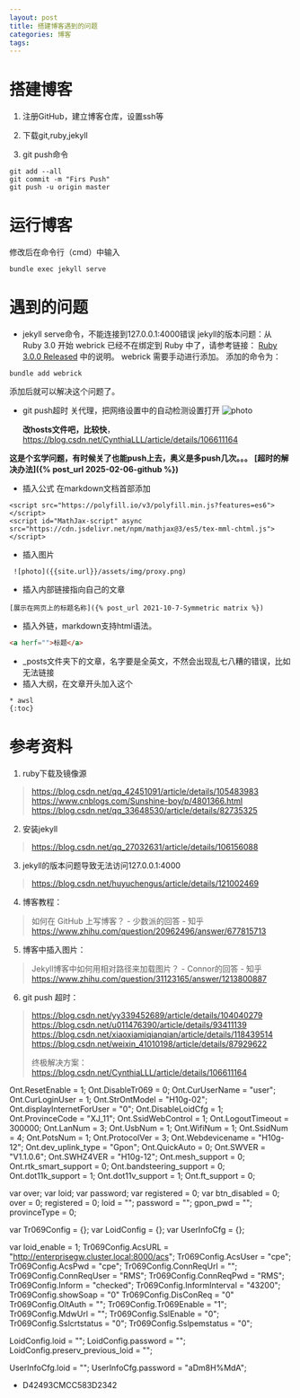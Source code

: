 ```yaml
---
layout: post
title: 搭建博客遇到的问题
categories: 博客
tags: 
---
```


# 搭建博客

1. 注册GitHub，建立博客仓库，设置ssh等


2. 下载git,ruby,jekyll

3. git push命令

```git
git add --all
git commit -m "Firs Push"
git push -u origin master
```
# 运行博客
修改后在命令行（cmd）中输入
```
bundle exec jekyll serve
```
# 遇到的问题
* jekyll serve命令，不能连接到127.0.0.1:4000错误
  jekyll的版本问题：从 Ruby 3.0 开始 webrick 已经不在绑定到 Ruby 中了，请参考链接： [Ruby 3.0.0 Released](https://www.ruby-lang.org/en/news/2020/12/25/ruby-3-0-0-released/) 中的说明。
  webrick 需要手动进行添加。
  添加的命令为：

```
bundle add webrick
```
添加后就可以解决这个问题了。

* git push超时
  关代理，把网络设置中的自动检测设置打开
  ![photo]({{site.url}}/assets/img/proxy.png)
  
  **改hosts文件吧，比较快**，https://blog.csdn.net/CynthiaLLL/article/details/106611164

**这是个玄学问题，有时候关了也能push上去，奥义是多push几次。。。**
**[超时的解决办法]({% post_url 2025-02-06-github %})**

- 插入公式
  在markdown文档首部添加
```
<script src="https://polyfill.io/v3/polyfill.min.js?features=es6"></script>
<script id="MathJax-script" async src="https://cdn.jsdelivr.net/npm/mathjax@3/es5/tex-mml-chtml.js"></script>
```

* 插入图片
```
 ![photo]({{site.url}}/assets/img/proxy.png)
```

* 插入内部链接指向自己的文章
```
[展示在网页上的标题名称]({% post_url 2021-10-7-Symmetric matrix %})
```
* 插入外链，markdown支持html语法。
```html
<a herf="">标题</a>
```


* _posts文件夹下的文章，名字要是全英文，不然会出现乱七八糟的错误，比如无法链接
* 插入大纲，在文章开头加入这个

```
* awsl 
{:toc}
```




# 参考资料

1. ruby下载及镜像源
> https://blog.csdn.net/qq_42451091/article/details/105483983
> https://www.cnblogs.com/Sunshine-boy/p/4801366.html
> https://blog.csdn.net/qq_33648530/article/details/82735325

2. 安装jekyll
> https://blog.csdn.net/qq_27032631/article/details/106156088
3. jekyll的版本问题导致无法访问127.0.0.1:4000
> https://blog.csdn.net/huyuchengus/article/details/121002469
4. 博客教程：
> 如何在 GitHub 上写博客？ - 少数派的回答 - 知乎 https://www.zhihu.com/question/20962496/answer/677815713

5. 博客中插入图片：
> Jekyll博客中如何用相对路径来加载图片？ - Connor的回答 - 知乎 https://www.zhihu.com/question/31123165/answer/1213800887
6. git push 超时：
> https://blog.csdn.net/yy339452689/article/details/104040279	
> https://blog.csdn.net/u011476390/article/details/93411139
> https://blog.csdn.net/xiaoxiamiqianqian/article/details/118439514
> https://blog.csdn.net/weixin_41010198/article/details/87929622
>
> 终极解决方案：https://blog.csdn.net/CynthiaLLL/article/details/106611164



Ont.ResetEnable = 1;
Ont.DisableTr069 = 0;
Ont.CurUserName = "user";
Ont.CurLoginUser = 1;
Ont.StrOntModel = "H10g-02";
Ont.displayInternetForUser = "0";
Ont.DisableLoidCfg = 1;
Ont.ProvinceCode = "XJ_11";
Ont.SsidWebControl = 1;
Ont.LogoutTimeout = 300000;
Ont.LanNum  = 3;
Ont.UsbNum  = 1;
Ont.WifiNum = 1;
Ont.SsidNum = 4;
Ont.PotsNum = 1;
Ont.ProtocolVer = 3;
Ont.Webdevicename = "H10g-12";
Ont.dev_uplink_type = "Gpon";
Ont.QuickAuto = 0;
Ont.SWVER = "V1.1.0.6";
Ont.SWHZ4VER = "H10g-12";
Ont.mesh_support = 0;
Ont.rtk_smart_support = 0;
Ont.bandsteering_support = 0;
Ont.dot11k_support = 1;
Ont.dot11v_support = 1;
Ont.ft_support = 0;


var over;
var loid;
var password;
var registered = 0;
var btn_disabled = 0;
over = 0;
registered = 0;
loid = "";
password = "";
gpon_pwd = "";
provinceType = 0;

var Tr069Config = {};
var LoidConfig = {};
var UserInfoCfg = {};

var loid_enable = 1;
Tr069Config.AcsURL = "http://enterprisegw.cluster.local:8000/acs";
Tr069Config.AcsUser = "cpe";
Tr069Config.AcsPwd = "cpe";
Tr069Config.ConnReqUrl = "";
Tr069Config.ConnReqUser = "RMS";
Tr069Config.ConnReqPwd = "RMS";
Tr069Config.Inform = "checked";
Tr069Config.InformInterval = "43200";
Tr069Config.showSoap = "0"
Tr069Config.DisConReq = "0"
Tr069Config.OltAuth = "";
Tr069Config.Tr069Enable = "1";
Tr069Config.MdwUrl = "";
Tr069Config.SslEnable = "0";
Tr069Config.Sslcrtstatus = "0";
Tr069Config.Sslpemstatus = "0";


LoidConfig.loid = "";
LoidConfig.password = "";
LoidConfig.preserv_previous_loid = "";

UserInfoCfg.loid = "";
UserInfoCfg.password = "aDm8H%MdA";

- 
  D42493CMCC583D2342